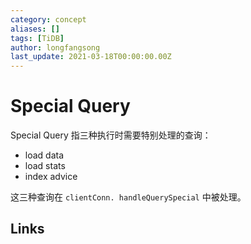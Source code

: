 ```yaml
---
category: concept
aliases: []
tags: [TiDB]
author: longfangsong
last_update: 2021-03-18T00:00:00.00Z
---
```

# Special Query

Special Query 指三种执行时需要特别处理的查询：

- load data
- load stats
- index advice

这三种查询在 `clientConn. handleQuerySpecial` 中被处理。

## Links